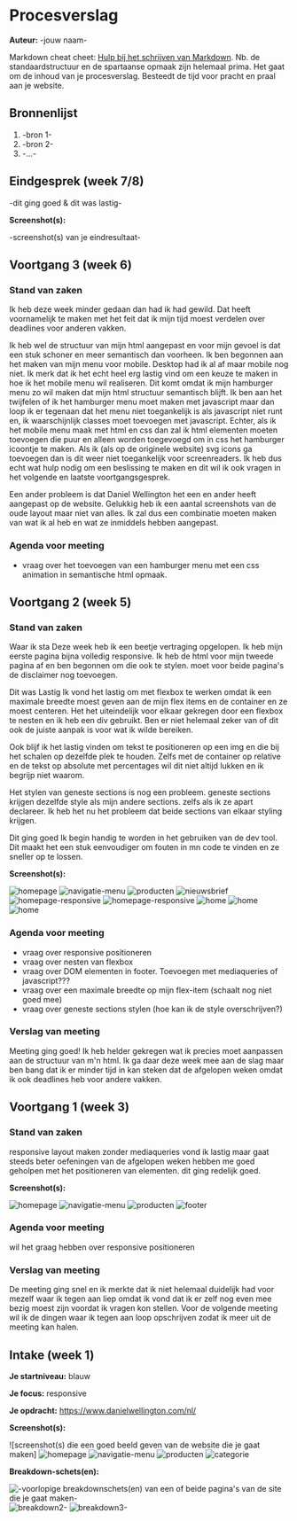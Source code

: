 # Procesverslag
**Auteur:** -jouw naam-

Markdown cheat cheet: [Hulp bij het schrijven van Markdown](https://github.com/adam-p/markdown-here/wiki/Markdown-Cheatsheet). Nb. de standaardstructuur en de spartaanse opmaak zijn helemaal prima. Het gaat om de inhoud van je procesverslag. Besteedt de tijd voor pracht en praal aan je website.



## Bronnenlijst
1. -bron 1-
2. -bron 2-
3. -...-



## Eindgesprek (week 7/8)

-dit ging goed & dit was lastig-

**Screenshot(s):**

-screenshot(s) van je eindresultaat-



## Voortgang 3 (week 6)

### Stand van zaken

Ik heb deze week minder gedaan dan had ik had gewild. Dat heeft voornamelijk te maken met het feit dat ik mijn tijd moest verdelen over deadlines voor anderen vakken.

Ik heb wel de structuur van mijn html aangepast en voor mijn gevoel is dat een stuk schoner en meer semantisch dan voorheen.
Ik ben begonnen aan het maken van mijn menu voor mobile. Desktop had ik al af maar mobile nog niet. Ik merk dat ik het echt heel erg lastig vind om een keuze te maken in hoe ik het mobile menu wil realiseren. Dit komt omdat ik mijn hamburger menu zo wil maken dat mijn html structuur semantisch blijft. Ik ben aan het twijfelen of ik het hamburger menu moet maken met javascript maar dan loop ik er tegenaan dat het menu niet toegankelijk is als javascript niet runt en, ik waarschijnlijk classes moet toevoegen met javascript. Echter, als ik het mobile menu maak met html en css dan zal ik html elementen moeten toevoegen die puur en alleen worden toegevoegd om in css het hamburger icoontje te maken. Als ik (als op de originele website) svg icons ga toevoegen dan is dit weer niet toegankelijk voor screenreaders.
Ik heb dus echt wat hulp nodig om een beslissing te maken en dit wil ik ook vragen in het volgende en laatste voortgangsgesprek.

Een ander probleem is dat Daniel Wellington het een en ander heeft aangepast op de website. Gelukkig heb ik een aantal screenshots van de oude layout maar niet van alles. Ik zal dus een combinatie moeten maken van wat ik al heb en wat ze inmiddels hebben aangepast.

### Agenda voor meeting

- vraag over het toevoegen van een hamburger menu met een css animation in semantische html opmaak.

## Voortgang 2 (week 5)

### Stand van zaken

Waar ik sta
Deze week heb ik een beetje vertraging opgelopen. Ik heb mijn eerste pagina bijna volledig responsive. Ik heb de html voor mijn tweede pagina af en ben begonnen om die ook te stylen. moet voor beide pagina's de disclaimer nog toevoegen.

Dit was Lastig
Ik vond het lastig om met flexbox te werken omdat ik een maximale breedte moest geven aan de mijn flex items en de container en ze moest centeren. Het het uiteindelijk voor elkaar gekregen door een flexbox te nesten en ik heb een div gebruikt. Ben er niet helemaal zeker van of dit ook de juiste aanpak is voor wat ik wilde bereiken.

Ook blijf ik het lastig vinden om tekst te positioneren op een img en die bij het schalen op dezelfde plek te houden. Zelfs met de container op relative en de tekst op absolute met percentages wil dit niet altijd lukken en ik begrijp niet waarom.

Het stylen van geneste sections is nog een probleem. geneste sections krijgen dezelfde style als mijn andere sections. zelfs als ik ze apart declareer. Ik heb het nu het probleem dat beide sections van elkaar styling krijgen.

Dit ging goed
Ik begin handig te worden in het gebruiken van de dev tool. Dit maakt het een stuk eenvoudiger om fouten in mn code te vinden en ze sneller op te lossen.

**Screenshot(s):**

![homepage](images/voortgang2-home1.jpg)
![navigatie-menu](images/voortgang2-home2.jpg)
![producten](images/voortgang2-home3.jpg)
![nieuwsbrief](images/voortgang2-home4.jpg)
![homepage-responsive](images/voortgang2-home5.jpg)
![homepage-responsive](images/voortgang2-home6.jpg)
![home](images/voortgang2-home7.jpg)
![home](images/voortgang2-home8.jpg)
![home](images/voortgang2-home9.jpg)


### Agenda voor meeting

- vraag over responsive positioneren
- vraag over nesten van flexbox
- vraag over DOM elementen in footer. Toevoegen met mediaqueries of javascript???
- vraag over een maximale breedte op mijn flex-item (schaalt nog niet goed mee)
- vraag over geneste sections stylen (hoe kan ik de style overschrijven?)

### Verslag van meeting

Meeting ging goed! Ik heb helder gekregen wat ik precies moet aanpassen aan de structuur van m'n html. Ik ga daar deze week mee aan de slag maar ben bang dat ik er minder tijd in kan steken dat de afgelopen weken omdat ik ook deadlines heb voor andere vakken.


## Voortgang 1 (week 3)

### Stand van zaken

responsive layout maken zonder mediaqueries vond ik lastig maar gaat steeds beter oefeningen van de afgelopen weken hebben me goed geholpen met het positioneren van elementen. dit ging redelijk goed.

**Screenshot(s):**

![homepage](images/voortgang1.0.jpg)
![navigatie-menu](images/voortgang1.1.jpg)
![producten](images/voortgang1.2.jpg)
![footer](images/voortgang1.3.jpg)

### Agenda voor meeting

wil het graag hebben over responsive positioneren

### Verslag van meeting

De meeting ging snel en ik merkte dat ik niet helemaal duidelijk had voor mezelf waar ik tegen aan liep omdat ik vond dat ik er zelf nog even mee bezig moest zijn voordat ik vragen kon stellen. Voor de volgende meeting wil ik de dingen waar ik tegen aan loop opschrijven zodat ik meer uit de meeting kan halen.



## Intake (week 1)

**Je startniveau:** blauw

**Je focus:** responsive

**Je opdracht:** https://www.danielwellington.com/nl/

**Screenshot(s):**

![screenshot(s) die een goed beeld geven van de website die je gaat maken]
![homepage](images/home.png)
![navigatie-menu](images/menu.png)
![producten](images/assortiment.png)
![categorie](images/category.png)

**Breakdown-schets(en):**

![-voorlopige breakdownschets(en) van een of beide pagina's van de site die je gaat maken-](images/breakdown-1.jpg) ![breakdown2-](images/breakdown-2.jpg) ![breakdown3-](images/breakdown-3.jpg)
